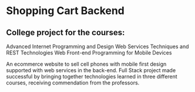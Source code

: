 # Shopping Cart Backend

## College project for the courses:
Advanced Internet Programming and Design
Web Services Techniques and REST Technologies
Web Front-end Programming for Mobile Devices

An ecommerce website to sell cell phones with mobile first design supported with web services in the back-end. 
Full Stack project made successful by bringing together technologies learned in three different courses, receiving commendation from the professors.

